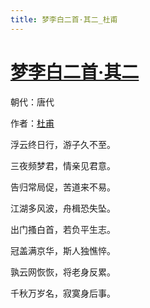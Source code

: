 ```yaml
---
title: 梦李白二首·其二_杜甫
---
```


# [梦李白二首·其二](http://so.gushiwen.org/view_70863.aspx)

朝代：唐代

作者：[杜甫](http://so.gushiwen.org/author_474.aspx)

浮云终日行，游子久不至。

三夜频梦君，情亲见君意。

告归常局促，苦道来不易。

江湖多风波，舟楫恐失坠。

出门搔白首，若负平生志。

冠盖满京华，斯人独憔悴。

孰云网恢恢，将老身反累。

千秋万岁名，寂寞身后事。